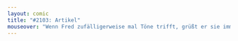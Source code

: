 ```yaml
---
layout: comic
title: "#2103: Artikel"
mouseover: "Wenn Fred zufälligerweise mal Töne trifft, grüßt er sie immer freundlich."
---
```

